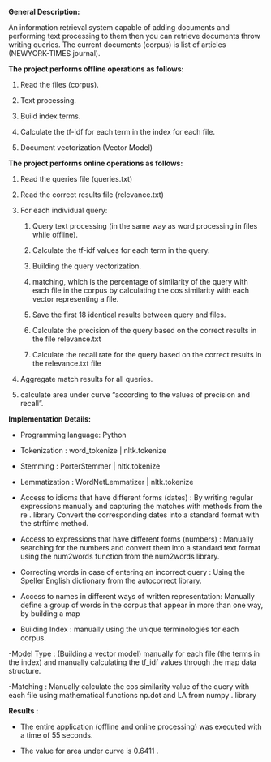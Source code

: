 **General Description:** 

An information retrieval system capable of adding documents and performing text processing to them then you can retrieve documents throw writing queries.
The current documents (corpus) is list of articles (NEWYORK-TIMES journal).

**The project performs offline operations as follows:**

1. Read the files (corpus).

2. Text processing.

3. Build index terms.

4. Calculate the tf-idf for each term in the index for each file.

5. Document vectorization (Vector Model)


**The project performs online operations as follows:**

1. Read the queries file (queries.txt)

2. Read the correct results file (relevance.txt)

3. For each individual query: 
     1. Query text processing (in the same way as word processing in files while offline).

     2. Calculate the tf-idf values for each term in the query.

     3. Building the query vectorization.

    4. matching, which is the percentage of similarity of the query with each file in the  corpus by calculating the cos similarity with each vector representing a file.

    5. Save the first 18 identical results between query and files.

    6. Calculate the precision of the query based on the correct results in the file relevance.txt

    7. Calculate the recall rate for the query based on the correct results in the relevance.txt file

4. Aggregate match results for all queries.

5. calculate area under curve “according to the values of precision and recall”.

**Implementation Details:**

- Programming language:  Python 

- Tokenization : word_tokenize  | nltk.tokenize

- Stemming : PorterStemmer |  nltk.tokenize

- Lemmatization : WordNetLemmatizer | nltk.tokenize

- Access to idioms that have different forms (dates) : By writing regular expressions manually and capturing the matches with methods from the re . library
Convert the corresponding dates into a standard format with the strftime method.

- Access to expressions that have different forms (numbers) : Manually searching for the numbers and convert them into a standard text format using the num2words function from the num2words library.

- Correcting words in case of entering an incorrect query : Using the Speller English dictionary from the autocorrect library.

- Access to names in different ways of written representation: Manually define a group of words in the corpus that appear in more than one way, by building a map

- Building Index : manually using the unique terminologies for each corpus. 

-Model Type : (Building a vector model) manually for each file (the terms in the index) and manually calculating the tf_idf values through the map data structure.

-Matching : Manually calculate the cos similarity value of the query with each file using mathematical functions np.dot and LA from numpy . library

**Results :**
 
- The entire application (offline and online processing) was executed with a time of 55 seconds.

- The value for area under curve is 0.6411 .


